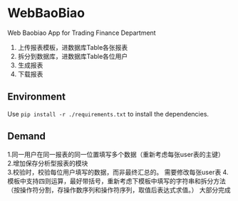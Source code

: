# WebBaoBiao
Web Baobiao App for Trading Finance Department

1. 上传报表模板，进数据库Table各张报表
2. 拆分到数据库，进数据库Table各位用户
3. 生成报表
4. 下载报表

## Environment

Use ``pip install -r ./requirements.txt`` to install the dependencies.


## Demand
1.同一用户在同一报表的同一位置填写多个数据（重新考虑每张user表的主键）  
2.增加保存分析型报表的模块  
3.校验时，校验每位用户填写的数据，而非最终汇总的。 需要修改每张user表
4.模板中支持四则运算，最好带括号，重新考虑下模板中填写的字符串和拆分方法  
（按操作符分割，存操作数序列和操作符序列，取值后表达式求值。） 大部分完成
